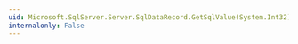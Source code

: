 ```yaml
---
uid: Microsoft.SqlServer.Server.SqlDataRecord.GetSqlValue(System.Int32)
internalonly: False
---
```

